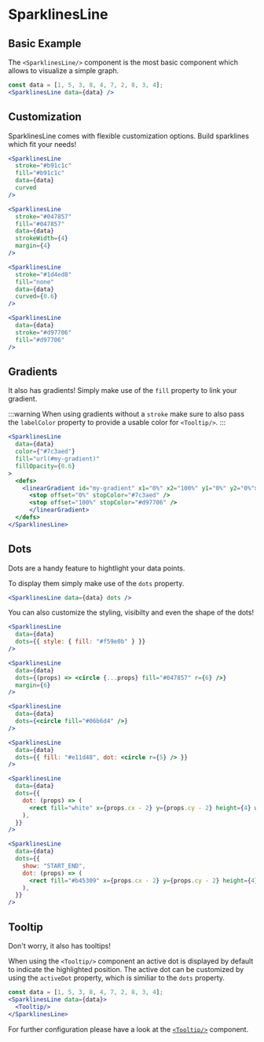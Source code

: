 <script setup>
import {SparklinesLineExample, SparklinesLineCustomization, SparklinesLineGradients, SparklinesLineDotsSimple, SparklinesLineDotsCustom, SparklinesLineTooltip} from "../../examples/sparklines-line.js";
</script>

# SparklinesLine

## Basic Example

The `<SparklinesLine/>` component is the most basic component which allows to visualize a simple graph.

<SparklinesLineExample/>

```jsx
const data = [1, 5, 3, 8, 4, 7, 2, 8, 3, 4];
<SparklinesLine data={data} />
```

## Customization

SparklinesLine comes with flexible customization options. Build sparklines which fit your needs! 

<SparklinesLineCustomization />

```jsx
<SparklinesLine
  stroke="#b91c1c" 
  fill="#b91c1c"
  data={data} 
  curved 
/>

<SparklinesLine
  stroke="#047857"
  fill="#047857"
  data={data}
  strokeWidth={4}
  margin={4}
/>

<SparklinesLine
  stroke="#1d4ed8"
  fill="none"
  data={data}
  curved={0.6}
/>

<SparklinesLine 
  data={data}
  stroke="#d97706"
  fill="#d97706"
/>
```

## Gradients

It also has gradients! Simply make use of the `fill` property to link your gradient.

:::warning
When using gradients without a `stroke` make sure to also pass the `labelColor` property to provide a usable color for `<Tooltip/>`.
:::

<SparklinesLineGradients />

```jsx
<SparklinesLine
  data={data}
  color={"#7c3aed"}
  fill="url(#my-gradient)"
  fillOpacity={0.6}
>
  <defs>
    <linearGradient id="my-gradient" x1="0%" x2="100%" y1="0%" y2="0%">
      <stop offset="0%" stopColor="#7c3aed" />
      <stop offset="100%" stopColor="#d97706" />
      </linearGradient>
  </defs>
</SparklinesLine>
```

## Dots

Dots are a handy feature to hightlight your data points.

To display them simply make use of the `dots` property.

<SparklinesLineDotsSimple/>

```jsx
<SparklinesLine data={data} dots />
```

You can also customize the styling, visibilty and even the shape of the dots!

<SparklinesLineDotsCustom />

```jsx
<SparklinesLine
  data={data}
  dots={{ style: { fill: "#f59e0b" } }}
/>

<SparklinesLine
  data={data}
  dots={(props) => <circle {...props} fill="#047857" r={6} />}
  margin={6}
/>

<SparklinesLine
  data={data}
  dots={<circle fill="#06b6d4" />}
/>

<SparklinesLine
  data={data}
  dots={{ fill: "#e11d48", dot: <circle r={5} /> }}
/>

<SparklinesLine
  data={data}
  dots={{
    dot: (props) => (
      <rect fill="white" x={props.cx - 2} y={props.cy - 2} height={4} width={4} />
    ),
  }}
/>

<SparklinesLine
  data={data}
  dots={{
    show: "START_END",
    dot: (props) => (
      <rect fill="#b45309" x={props.cx - 2} y={props.cy - 2} height={4} width={4} />
    ),
  }}
/>
```

## Tooltip

Don't worry, it also has tooltips!

When using the `<Tooltip/>` component an active dot is displayed by default to indicate the highlighted position. The active dot can be customized by using the `activeDot` property, which is similiar to the `dots` property.

<SparklinesLineTooltip/>

```jsx
const data = [1, 5, 3, 8, 4, 7, 2, 8, 3, 4];
<SparklinesLine data={data}>
  <Tooltip/>
</SparklinesLine>
```

For further configuration please have a look at the [`<Tooltip/>`](/general-components/tooltip) component.